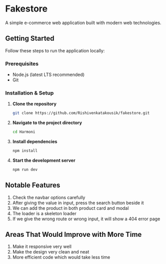 # Fakestore

A simple e-commerce web application built with modern web technologies.

## Getting Started

Follow these steps to run the application locally:

### Prerequisites

- Node.js (latest LTS recommended)
- Git

### Installation & Setup

1. **Clone the repository**
   ```sh
   git clone https://github.com/Rishivenkatakousik/fakestore.git
   ```
2. **Navigate to the project directory**
   ```sh
   cd Harmoni
   ```
3. **Install dependencies**
   ```sh
   npm install
   ```
4. **Start the development server**
   ```sh
   npm run dev
   ```

## Notable Features

1. Check the navbar options carefully
2. After giving the value in input, press the search button beside it
3. We can add the product in both product card and modal
4. The loader is a skeleton loader
5. If we give the wrong route or wrong input, it will show a 404 error page

## Areas That Would Improve with More Time

1. Make it responsive very well
2. Make the design very clean and neat
3. More efficient code which would take less time
